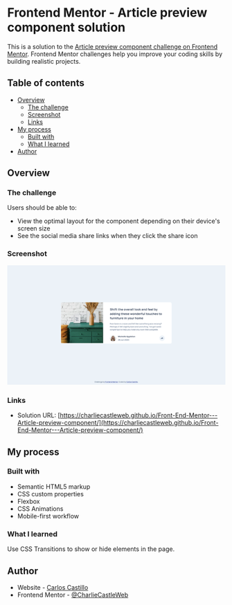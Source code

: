 # Frontend Mentor - Article preview component solution

This is a solution to the [Article preview component challenge on Frontend Mentor](https://www.frontendmentor.io/challenges/article-preview-component-dYBN_pYFT). Frontend Mentor challenges help you improve your coding skills by building realistic projects. 

## Table of contents

- [Overview](#overview)
  - [The challenge](#the-challenge)
  - [Screenshot](#screenshot)
  - [Links](#links)
- [My process](#my-process)
  - [Built with](#built-with)
  - [What I learned](#what-i-learned)
- [Author](#author)

## Overview

### The challenge

Users should be able to:

- View the optimal layout for the component depending on their device's screen size
- See the social media share links when they click the share icon

### Screenshot

![](./images/Screenshot.png)

### Links

- Solution URL: [https://charliecastleweb.github.io/Front-End-Mentor---Article-preview-component/](https://charliecastleweb.github.io/Front-End-Mentor---Article-preview-component/)

## My process

### Built with

- Semantic HTML5 markup
- CSS custom properties
- Flexbox
- CSS Animations
- Mobile-first workflow

### What I learned

Use CSS Transitions to show or hide elements in the page.

## Author

- Website - [Carlos Castillo](https://carloscastillo.dev/)
- Frontend Mentor - [@CharlieCastleWeb](https://www.frontendmentor.io/profile/CharlieCastleWeb)

